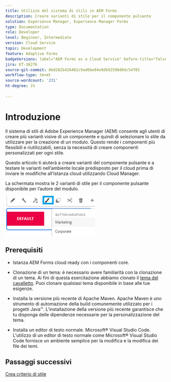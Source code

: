 ```yaml
---
title: Utilizzo del sistema di stili in AEM Forms
description: Creare varianti di stile per il componente pulsante
solution: Experience Manager, Experience Manager Forms
type: Documentation
role: Developer
level: Beginner, Intermediate
version: Cloud Service
topic: Development
feature: Adaptive Forms
badgeVersions: label="AEM Forms as a Cloud Service" before-title="false"
jira: KT-16276
source-git-commit: 86d282b426402c9ad6be84e9db92598d0dc54f85
workflow-type: tm+mt
source-wordcount: '231'
ht-degree: 1%

---
```


# Introduzione

Il sistema di stili di Adobe Experience Manager (AEM) consente agli utenti di creare più varianti visive di un componente e quindi di selezionare lo stile da utilizzare per la creazione di un modulo. Questo rende i componenti più flessibili e riutilizzabili, senza la necessità di creare componenti personalizzati per ogni stile.

Questo articolo ti aiuterà a creare varianti del componente pulsante e a testare le varianti nell’ambiente locale predisposto per il cloud prima di inviare le modifiche all’istanza cloud utilizzando Cloud Manager.

La schermata mostra le 2 varianti di stile per il componente pulsante disponibile per l’autore del modulo.


![button-variables](assets/button-variations.png)

## Prerequisiti

* Istanza AEM Forms cloud ready con i componenti core.
* Clonazione di un tema: è necessario avere familiarità con la clonazione di un tema. Ai fini di questa esercitazione abbiamo clonato il [tema del cavalletto](https://github.com/adobe/aem-forms-theme-easel). Puoi clonare qualsiasi tema disponibile in base alle tue esigenze.

* Installa la versione più recente di Apache Maven. Apache Maven è uno strumento di automazione della build comunemente utilizzato per i progetti Java™. L’installazione della versione più recente garantisce che tu disponga delle dipendenze necessarie per la personalizzazione del tema.
* Installa un editor di testo normale. Microsoft® Visual Studio Code. L&#39;utilizzo di un editor di testo normale come Microsoft® Visual Studio Code fornisce un ambiente semplice per la modifica e la modifica dei file dei temi.



## Passaggi successivi

[Crea criterio di stile](./style-policy.md)
